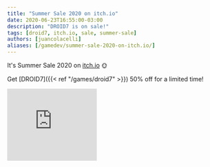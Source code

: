 ```yaml
---
title: "Summer Sale 2020 on itch.io"
date: 2020-06-23T16:55:00-03:00
description: "DROID7 is on sale!"
tags: [droid7, itch.io, sale, summer-sale]
authors: [juancolacelli]
aliases: [/gamedev/summer-sale-2020-on-itch.io/]
---
```


It's Summer Sale 2020 on [itch.io](https://poopbits.itch.io) 🌞

Get [DROID7]({{< ref "/games/droid7" >}}) 50% off for a limited time!

<iframe src="https://itch.io/embed/570980?linkback=true&amp;bg_color=16171a&amp;fg_color=fafdff&amp;link_color=ff8426&amp;border_color=16171a" width="208" height="167" frameborder="0"><a href="https://poopbits.itch.io/droid7">DROID7 by JC</a></iframe>
